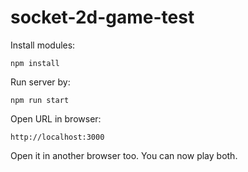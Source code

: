 # socket-2d-game-test

Install modules:

    npm install

Run server by:

    npm run start

Open URL in browser:

    http://localhost:3000

Open it in another browser too.
You can now play both.
